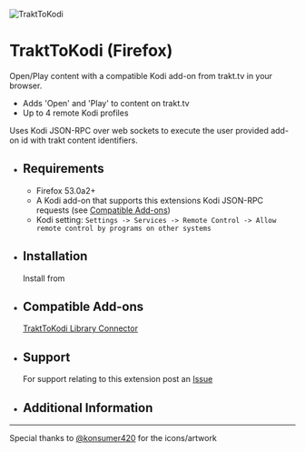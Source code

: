 ![TraktToKodi](https://raw.githubusercontent.com/anxdpanic/TraktToKodi-Extension/firefox/images/icon_128.png)
# TraktToKodi (Firefox)

Open/Play content with a compatible Kodi add-on from trakt.tv in your browser.

- Adds 'Open' and 'Play' to content on trakt.tv
- Up to 4 remote Kodi profiles

Uses Kodi JSON-RPC over web sockets to execute the user provided add-on id with trakt content identifiers.


- Requirements
    -
    
    - Firefox 53.0a2+
    - A Kodi add-on that supports this extensions Kodi JSON-RPC requests \(see [Compatible Add-ons](#compatible-add-ons)\)
    - Kodi setting: `Settings -> Services -> Remote Control -> Allow remote control by programs on other systems`

- Installation
    -

    Install from <!-- [AMO Gallery](https://addons.mozilla.org/en-US/firefox/addon/trakttokodi/) -->

- Compatible Add-ons
	-

	[TraktToKodi Library Connector](https://github.com/anxdpanic/script.trakttokodi.libconn#trakttokodi-library-connector)

- Support
    -

    For support relating to this extension post an [Issue](https://github.com/anxdpanic/TraktToKodi-Extension/issues)

- Additional Information
    -

    <!-- [Add-on Endpoints](https://github.com/anxdpanic/TraktToKodi-Extension/wiki/Add-on-Endpoints) -->

---

Special thanks to [@konsumer420](https://twitter.com/konsumer420) for the icons/artwork
